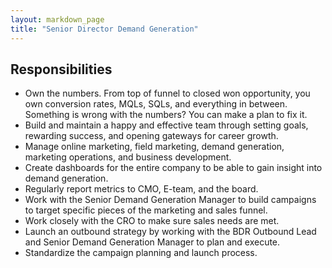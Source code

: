 ```yaml
---
layout: markdown_page
title: "Senior Director Demand Generation"
---
```


## Responsibilities

* Own the numbers. From top of funnel to closed won opportunity, you own conversion rates, MQLs, SQLs, and everything in between. Something is wrong with the numbers? You can make a plan to fix it.
* Build and maintain a happy and effective team through setting goals, rewarding success, and opening gateways for career growth.
* Manage online marketing, field marketing, demand generation, marketing operations, and business development.
* Create dashboards for the entire company to be able to gain insight into demand generation.
* Regularly report metrics to CMO, E-team, and the board.
* Work with the Senior Demand Generation Manager to build campaigns to target specific pieces of the marketing and sales funnel.
* Work closely with the CRO to make sure sales needs are met.
* Launch an outbound strategy by working with the BDR Outbound Lead and Senior Demand Generation Manager to plan and execute.
* Standardize the campaign planning and launch process.
